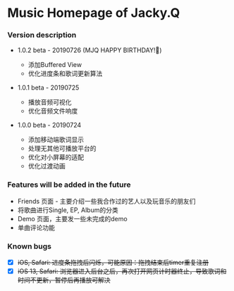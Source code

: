 # Music Homepage of Jacky.Q

### Version description

- 1.0.2 beta - 20190726 (MJQ HAPPY BIRTHDAY!🎂)
  - 添加Buffered View
  - 优化进度条和歌词更新算法

- 1.0.1 beta - 20190725
  - 播放音频可视化
  - 优化音频文件响度

- 1.0.0 beta - 20190724
  - 添加移动端歌词显示
  - 处理无其他可播放平台的
  - 优化对小屏幕的适配
  - 优化过渡动画

### Features will be added in the future

- Friends 页面 - 主要介绍一些我合作过的艺人以及玩音乐的朋友们
- 将歌曲进行Single, EP, Album的分类
- Demo 页面，主要发一些未完成的demo
- 单曲评论功能

### Known bugs

- [x] ~~iOS, Safari: 进度条拖拽后闪烁，可能原因：拖拽结束后timer重复注册~~
- [x] ~~iOS 13, Safari: 浏览器进入后台之后，再次打开网页计时器终止，导致歌词和时间不更新，暂停后再播放可解决~~